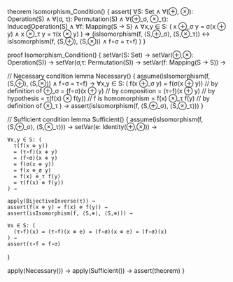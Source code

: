theorem Isomorphism_Condition() {
  assert(
    ∀S: Set ∧
    ∀(⊕, ⊗): Operation(S) ∧
    ∀(σ, τ): Permutation(S) ∧
    ∀(⊕_σ, ⊗_τ): InducedOperation(S) ∧
    ∀f: Mapping(S → S) ∧
    ∀x,y ∈ S: (
      x ⊕_σ y = σ(x ⊕ y) ∧
      x ⊗_τ y = τ(x ⊗ y)
    ) ⇒
    (isIsomorphism(f, ⟨S,⊕_σ⟩, ⟨S,⊗_τ⟩) ↔
     isIsomorphism(f, ⟨S,⊕⟩, ⟨S,⊗⟩) ∧ f∘σ = τ∘f)
  )
}

proof Isomorphism_Condition() {
  setVar(S: Set) →
  setVar(⊕,⊗: Operation(S)) →
  setVar(σ,τ: Permutation(S)) →
  setVar(f: Mapping(S → S)) →
  
  // Necessary condition
  lemma Necessary() {
    assume(isIsomorphism(f, ⟨S,⊕⟩, ⟨S,⊗⟩) ∧ f∘σ = τ∘f) →
    ∀x,y ∈ S: (
      f(x ⊕_σ y)
      = f(σ(x ⊕ y))        // by definition of ⊕_σ
      = (f∘σ)(x ⊕ y)       // by composition
      = (τ∘f)(x ⊕ y)       // by hypothesis
      = τ(f(x) ⊗ f(y))     // f is homomorphism
      = f(x) ⊗_τ f(y)      // by definition of ⊗_τ
    ) →
    assert(isIsomorphism(f, ⟨S,⊕_σ⟩, ⟨S,⊗_τ⟩))
  }

  // Sufficient condition
  lemma Sufficient() {
    assume(isIsomorphism(f, ⟨S,⊕_σ⟩, ⟨S,⊗_τ⟩)) →
    setVar(e: Identity(⊕,⊗)) →
    
    ∀x,y ∈ S: (
      τ(f(x ⊕ y))
      = (τ∘f)(x ⊕ y)
      = (f∘σ)(x ⊕ y)
      = f(σ(x ⊕ y))
      = f(x ⊕_σ y)
      = f(x) ⊗_τ f(y)
      = τ(f(x) ⊗ f(y))
    ) →
    
    apply(BijectiveInverse(τ)) →
    assert(f(x ⊕ y) = f(x) ⊗ f(y)) →
    assert(isIsomorphism(f, ⟨S,⊕⟩, ⟨S,⊗⟩)) →
    
    ∀x ∈ S: (
      (τ∘f)(x) = (τ∘f)(x ⊕ e) = (f∘σ)(x ⊕ e) = (f∘σ)(x)
    ) →
    assert(τ∘f = f∘σ)
  }

  apply(Necessary()) →
  apply(Sufficient()) →
  assert(theorem)
}